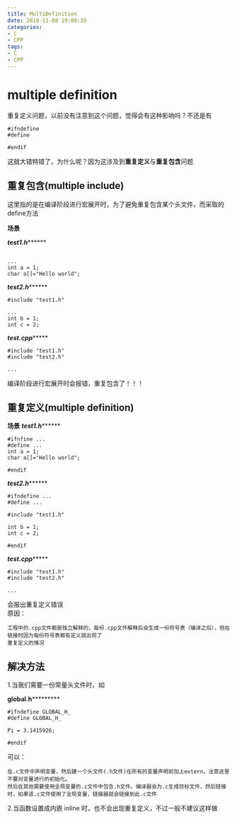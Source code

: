 ```yaml
---
title: MultiDefinition
date: 2019-11-08 19:09:35
categories:
- C
- CPP
tags:
- C
- CPP
---
```


# multiple definition

重复定义问题，以前没有注意到这个问题，觉得会有这种影响吗？不还是有
```
#ifndefine
#define

#endif
```
这就大错特错了，为什么呢？因为这涉及到**重复定义**与**重复包含**问题

## 重复包含(multiple include)

这里指的是在编译阶段进行宏展开时，为了避免重复包含某个头文件，而采取的 define方法

**场景**

*****************************test1.h***********************************
```

...
int a = 1;
char a[]="Hello world";
```
*****************************test2.h***********************************
```
#include "test1.h"

...
int b = 1;
int c = 2;
```
*****************************test.cpp**********************************
```
#include "test1.h"
#include "test2.h"

...

```
编译阶段进行宏展开时会报错，重复包含了！！！

## 重复定义(multiple definition)
**场景**
*****************************test1.h***********************************
```
#ifnfine ...
#define ...
int a = 1;
char a[]="Hello world";

#endif
```
*****************************test2.h***********************************
```
#ifndefine ...
#define ...

#include "test1.h"

int b = 1;
int c = 2;

#endif
```
*****************************test.cpp**********************************
```
#include "test1.h"
#include "test2.h"

...

```
会报出重复定义错误  
原因：
```
工程中的.cpp文件都是独立解释的，每份.cpp文件解释后会生成一份符号表（编译之后），但在链接时因为每份符号表都有定义就出现了
重复定义的情况
```

## 解决方法

1.当我们需要一份常量头文件时，如   

********************global.h*****************************
```
#ifndefine GLOBAL_H_
#define GLOBAL_H_

Pi = 3.1415926;

#endif
```

可以：
```
在.c文件中声明变量，然后建一个头文件(.h文件)在所有的变量声明前加上extern，注意这里不要对变量进行的初始化。
然后在其他需要使用全局变量的.c文件中包含.h文件。编译器会为.c生成目标文件，然后链接时，如果该.c文件使用了全局变量，链接器就会链接到此.c文件
```

2.当函数设置成内嵌 inline 时，也不会出现重复定义，不过一般不建议这样做


















